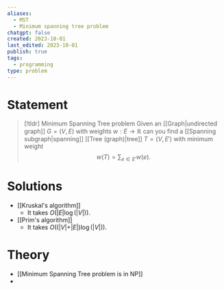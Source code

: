 ```yaml
---
aliases:
  - MST
  - Minimum spanning tree problem
chatgpt: false
created: 2023-10-01
last_edited: 2023-10-01
publish: true
tags:
  - programming
type: problem
---
```

# Statement

>[!tldr] Minimum Spanning Tree problem
>Given an [[Graph|undirected graph]] $G = (V,E)$ with weights $w: E \rightarrow \mathbb{R}$ can you find a [[Spanning subgraph|spanning]] [[Tree (graph)|tree]] $T = (V, E')$ with minimum weight
>$$w(T) = \sum_{e \in E'} w(e).$$

# Solutions
- [[Kruskal's algorithm]]
	- It takes $O(\vert E \vert \log(\vert V \vert))$.
- [[Prim's algorithm]]
	- It takes $O((\vert V \vert + \vert E \vert) \log(\vert V \vert))$.

# Theory
- [[Minimum Spanning Tree problem is in NP]]
-
